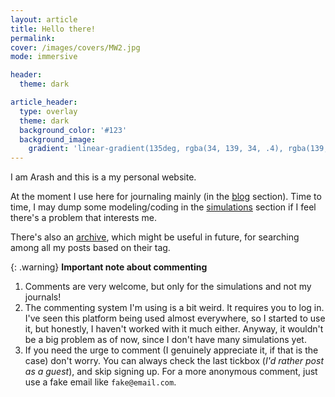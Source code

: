 ```yaml
---
layout: article
title: Hello there!
permalink:  
cover: /images/covers/MW2.jpg
mode: immersive

header: 
  theme: dark

article_header: 
  type: overlay
  theme: dark
  background_color: '#123'
  background_image: 
    gradient: 'linear-gradient(135deg, rgba(34, 139, 34, .4), rgba(139, 34, 139, .4))'
---
```


I am Arash and this is a my personal website.

At the moment I use here for journaling mainly (in the [blog](/blog.html) section). Time to time, I may dump some modeling/coding in the [simulations](/simulations.html) section if I feel there's a problem that interests me.


There's also an [archive](/archive.html), which might be useful in future, for searching among all my posts based on their tag.  


{: .warning}
**Important note about commenting**
1. Comments are very welcome, but only for the simulations and not my journals! 
2. The commenting system I'm using is a bit weird. It requires you to log in. I've seen this platform being used almost everywhere, so I started to use it, but honestly, I haven't worked with it much either. Anyway, it wouldn't be a big problem as of now, since I don't have many simulations yet. 
3. If you need the urge to comment (I genuinely appreciate it, if that is the case) don't worry. You can always check the last tickbox (*I'd rather post as a guest*), and skip signing up. For a more anonymous comment, just use a fake email like `fake@email.com`.

